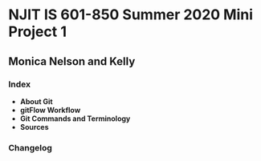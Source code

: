 # NJIT IS 601-850 Summer 2020 Mini Project 1
## Monica Nelson and Kelly

### Index
* **About Git**
* **gitFlow Workflow**
* **Git Commands and Terminology**
* **Sources**

### Changelog
